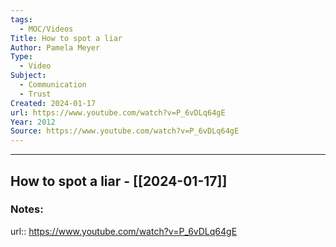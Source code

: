 ```yaml
---
tags:
  - MOC/Videos
Title: How to spot a liar
Author: Pamela Meyer
Type:
  - Video
Subject:
  - Communication
  - Trust
Created: 2024-01-17
url: https://www.youtube.com/watch?v=P_6vDLq64gE
Year: 2012
Source: https://www.youtube.com/watch?v=P_6vDLq64gE
---
```

--------------------------------------------------------------------------------
## How to spot a liar - [[2024-01-17]]
### Notes: 
url:: https://www.youtube.com/watch?v=P_6vDLq64gE
